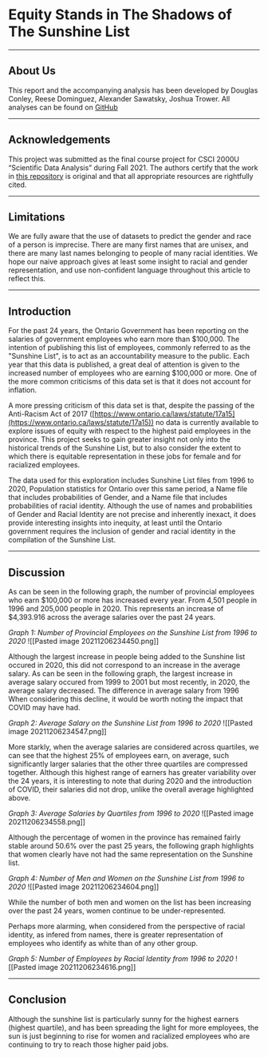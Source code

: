 # Equity Stands in The Shadows of The Sunshine List

---

## About Us

This report and the accompanying analysis has been developed by Douglas Conley, Reese Dominguez, Alexander Sawatsky, Joshua Trower. All analyses can be found on [GitHub](https://github.com/sunshinesquad/sunshine-report)

---
## Acknowledgements

This project was submitted as the final course project for CSCI 2000U “Scientific Data Analysis” during Fall 2021. The authors certify that the work in [this repository](https://github.com/sunshinesquad/sunshine-report) is original and that all appropriate resources are rightfully cited.

---

## Limitations

We are fully aware that the use of datasets to predict the gender and race of a person is imprecise. There are many first names that are unisex, and there are many last names belonging to people of many racial identities. We hope our naive approach gives at least some insight to racial and gender representation, and use non-confident language throughout this article to reflect this.

---
## Introduction

For the past 24 years, the Ontario Government has been reporting on the salaries of government employees who earn more than $100,000. The intention of publishing this list of employees, commonly referred to as the "Sunshine List", is to act as an accountability measure to the public. Each year that this data is published, a great deal of attention is given to the increased number of employees who are earning $100,000 or more. One of the more common criticisms of this data set is that it does not account for inflation. 

A more pressing criticism of this data set is that, despite the passing of the Anti-Racism Act of 2017 ([https://www.ontario.ca/laws/statute/17a15](https://www.ontario.ca/laws/statute/17a15)) no data is currently available to explore issues of equity with respect to the highest paid employees in the province. This project seeks to gain greater insight not only into the historical trends of the Sunshine List, but to also consider the extent to which there is equitable representation in these jobs for female and for racialized employees.

The data used for this exploration includes Sunshine List files from 1996 to 2020, Population statistics for Ontario over this same period, a Name file that includes probabilities of Gender, and a Name file that includes probabilities of racial identity. Although the use of names and probabilities of Gender and Racial Identity are not precise and inherently inexact, it does provide interesting insights into inequity, at least until the Ontario government requires the inclusion of gender and racial identity in the compilation of the Sunshine List.

---
## Discussion

As can be seen in the following graph, the number of provincial employees who earn $100,000 or more has increased every year. From 4,501 people in 1996 and 205,000 people in 2020. This represents an increase of $4,393.916 across the average salaries over the past 24 years.

_Graph 1: Number of Provincial Employees on the Sunshine List from 1996 to 2020_
![[Pasted image 20211206234450.png]]

Although the largest increase in people being added to the Sunshine list occured in 2020, this did not correspond to an increase in the average salary. As can be seen in the following graph, the largest increase in average salary occured from 1999 to 2001 but most recently, in 2020, the average salary decreased. The difference in average salary from 1996 When considering this decline, it would be worth noting the impact that COVID may have had.

_Graph 2: Average Salary on the Sunshine List from 1996 to 2020_
![[Pasted image 20211206234547.png]]

More starkly, when the average salaries are considered across quartiles, we can see that the highest 25% of employees earn, on average, such significantly larger salaries that the other three quartiles are compressed together. Although this highest range of earners has greater variability over the 24 years, it is interesting to note that during 2020 and the introduction of COVID, their salaries did not drop, unlike the overall average highlighted above.

_Graph 3: Average Salaries by Quartiles from 1996 to 2020_
![[Pasted image 20211206234558.png]]

Although the percentage of women in the province has remained fairly stable around 50.6% over the past 25 years, the following graph highlights that women clearly have not had the same representation on the Sunshine list.

_Graph 4: Number of Men and Women on the Sunshine List from 1996 to 2020_
![[Pasted image 20211206234604.png]]

While the number of both men and women on the list has been increasing over the past 24 years, women continue to be under-represented. 

Perhaps more alarming, when considered from the perspective of racial identity, as infered from names, there is greater representation of employees who identify as white than of any other group. 

_Graph 5: Number of Employees by Racial Identity from 1996 to 2020_
![[Pasted image 20211206234616.png]]

---
## Conclusion

Although the sunshine list is particularly sunny for the highest earners (highest quartile), and has been spreading the light for more employees, the sun is just beginning to rise for women and racialized employees who are continuing to try to reach those higher paid jobs.